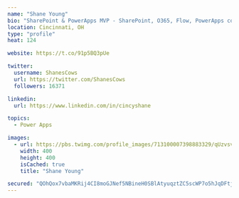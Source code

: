 ```yaml
---
name: "Shane Young"
bio: "SharePoint & PowerApps MVP - SharePoint, O365, Flow, PowerApps consulting? @PowerApps911 | Pure Snark? You found it."
location: Cincinnati, OH
type: "profile"
heat: 124

website: https://t.co/91p5BQ3pUe

twitter:
  username: ShanesCows
  url: https://twitter.com/ShanesCows
  followers: 16371

linkedin:
  url: https://www.linkedin.com/in/cincyshane

topics:
  - Power Apps

images:
  - url: https://pbs.twimg.com/profile_images/713100007398883329/qUzvsvQ3_400x400.jpg
    width: 400
    height: 400
    isCached: true
    title: "Shane Young"

secured: "QOhQox7vbaMKRij4CI8moGJNef5NBineH0SBlAtyuqztZC5scWP7o5hJqDFtjL//xwzQTlw6xC4hRyW7nR9iMXlDB3/chrFYvoJplA71fy9VX7BjbDS9yRxXlJ1h/j0lFjdBvaYcgmU90VTMn9JdYego90/SYiq7FoqMZIz6+K6hLk+OaB59fk+RiipI5fvjt/FurfU/B0rrBWZhLABgboOTgZ1ouNoQcN6n1PyoYxHFtJqDTW8BmLynBOiMMeDB2MT/K8MkSiGYX9AGjju0bula3vW3O7RZC707gS7p26UFKEizIJK9KWzbx2k6HYravzzDNwPpYroG0GAel1c4JaS/uEyINV96m6qH1FJjU2fYOY2QH7V6UwBCD/MMcpMOvrfws1I33qhljJoI3Dzsw3K0HE+xHDw3JvUqj1zsnhg=;C0Fu0Fc9L+k6GxLOT4FrmA=="
---
```


